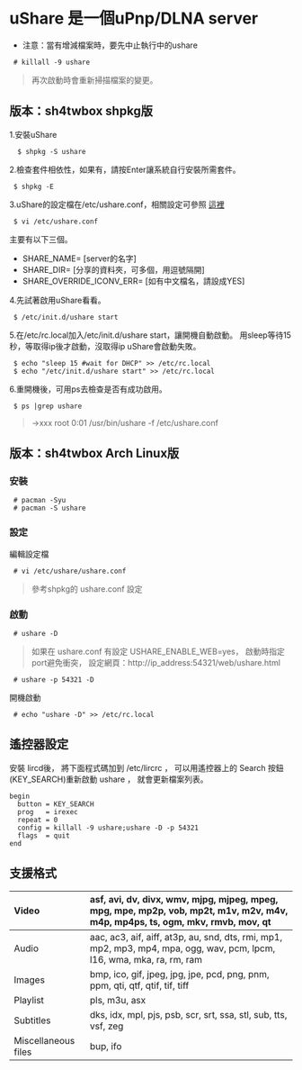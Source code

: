 # uShare 是一個uPnp/DLNA server #
  * 注意：當有增減檔案時，要先中止執行中的ushare
```
 # killall -9 ushare
```
> 再次啟動時會重新掃描檔案的變更。
## 版本：sh4twbox shpkg版 ##

1.安裝uShare
```
  $ shpkg -S ushare
```

2.檢查套件相依性，如果有，請按Enter讓系統自行安裝所需套件。
```
 $ shpkg -E
```

3.uShare的設定檔在/etc/ushare.conf，相關設定可參照 [這裡](https://wiki.archlinux.org/index.php/UShare)
```
 $ vi /etc/ushare.conf
```

主要有以下三個。
  * SHARE\_NAME= [server的名字]
  * SHARE\_DIR= [分享的資料夾，可多個，用逗號隔開]
  * SHARE\_OVERRIDE\_ICONV\_ERR= [如有中文檔名，請設成YES]

4.先試著啟用uShare看看。
```
 $ /etc/init.d/ushare start
```

5.在/etc/rc.local加入/etc/init.d/ushare start，讓開機自動啟動。
用sleep等待15秒，等取得ip後才啟動，沒取得ip uShare會啟動失敗。
```
 $ echo "sleep 15 #wait for DHCP" >> /etc/rc.local
 $ echo "/etc/init.d/ushare start" >> /etc/rc.local
```

6.重開機後，可用ps去檢查是否有成功啟用。
```
 $ ps |grep ushare
```
> ->xxx  root       0:01 /usr/bin/ushare -f /etc/ushare.conf

## 版本：sh4twbox Arch Linux版 ##
### 安裝 ###
```
 # pacman -Syu
 # pacman -S ushare
```
### 設定 ###
編輯設定檔
```
 # vi /etc/ushare/ushare.conf
```
> 參考shpkg的 ushare.conf 設定
### 啟動 ###
```
 # ushare -D
```
> 如果在 ushare.conf 有設定 USHARE\_ENABLE\_WEB=yes，
> 啟動時指定port避免衝突，
> 設定網頁：http://ip_address:54321/web/ushare.html
```
 # ushare -p 54321 -D
```
開機啟動
```
 # echo "ushare -D" >> /etc/rc.local
```
## 遙控器設定 ##
安裝 lircd後，
將下面程式碼加到 /etc/lircrc ，
可以用遙控器上的 Search 按鈕(KEY\_SEARCH)重新啟動 ushare ，
就會更新檔案列表。
```
begin
  button = KEY_SEARCH
  prog   = irexec    
  repeat = 0          
  config = killall -9 ushare;ushare -D -p 54321
  flags  = quit                                
end
```

## 支援格式 ##

|Video | asf, avi, dv, divx, wmv, mjpg, mjpeg, mpeg, mpg, mpe, mp2p, vob, mp2t, m1v, m2v, m4v, m4p, mp4ps, ts, ogm, mkv, rmvb, mov, qt|
|:-----|:-----------------------------------------------------------------------------------------------------------------------------|
|Audio | aac, ac3, aif, aiff, at3p, au, snd, dts,  rmi,  mp1,  mp2,  mp3, mp4, mpa, ogg, wav, pcm, lpcm, l16, wma, mka, ra, rm, ram |
|Images| bmp,  ico,  gif,  jpeg,  jpg, jpe, pcd, png, pnm, ppm, qti, qtf, qtif, tif, tiff|
|Playlist | pls, m3u, asx|
|Subtitles | dks, idx, mpl, pjs, psb, scr, srt, ssa, stl, sub, tts, vsf, zeg|
|Miscellaneous files | bup, ifo|